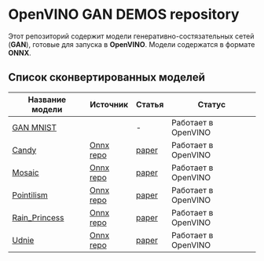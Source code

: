 # OpenVINO GAN DEMOS repository

Этот репозиторий содержит модели генеративно-состязательных сетей (__GAN__), готовые для запуска в __OpenVINO__. Модели содержатся в формате __ONNX__. 

## Список сконвертированных моделей

   Название модели   |  Источник  |  Статья  |  Статус  |
---------------------------|---------------------------|---------------------------|-----------------------------|
   [GAN MNIST](sources/models/MNIST) |   | - | Работает в OpenVINO |
   [Candy](sources/models/Candy) | [Onnx repo](https://github.com/onnx/models/tree/master/vision/style_transfer/fast_neural_style) | [paper](https://arxiv.org/abs/1603.08155) | Работает в OpenVINO |
   [Mosaic](sources/models/Mosaic) | [Onnx repo](https://github.com/onnx/models/tree/master/vision/style_transfer/fast_neural_style) | [paper](https://arxiv.org/abs/1603.08155) | Работает в OpenVINO |
   [Pointilism](sources/models/Pointilism) | [Onnx repo](https://github.com/onnx/models/tree/master/vision/style_transfer/fast_neural_style) | [paper](https://arxiv.org/abs/1603.08155) | Работает в OpenVINO |
   [Rain_Princess](sources/models/Rain_Princess) | [Onnx repo](https://github.com/onnx/models/tree/master/vision/style_transfer/fast_neural_style) | [paper](https://arxiv.org/abs/1603.08155) | Работает в OpenVINO |
   [Udnie](sources/models/Udnie) | [Onnx repo](https://github.com/onnx/models/tree/master/vision/style_transfer/fast_neural_style) | [paper](https://arxiv.org/abs/1603.08155) | Работает в OpenVINO |
